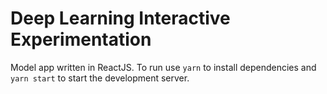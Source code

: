 # Deep Learning Interactive Experimentation

Model app written in ReactJS. To run use `yarn` to install dependencies and `yarn start` to start the development server.
